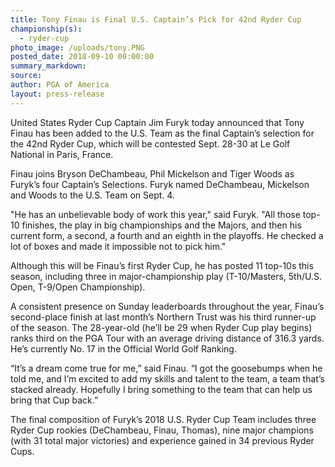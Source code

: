 ```yaml
---
title: Tony Finau is Final U.S. Captain’s Pick for 42nd Ryder Cup
championship(s):
  - ryder-cup
photo_image: /uploads/tony.PNG
posted_date: 2018-09-10 00:00:00
summary_markdown:
source:
author: PGA of America
layout: press-release
---
```


United States Ryder Cup Captain Jim Furyk today announced that Tony Finau has been added to the U.S. Team as the final Captain’s selection for the 42nd Ryder Cup, which will be contested Sept. 28-30 at Le Golf National in Paris, France.

Finau joins Bryson DeChambeau, Phil Mickelson and Tiger Woods as Furyk’s four Captain’s Selections. Furyk named DeChambeau, Mickelson and Woods to the U.S. Team on Sept. 4.

"He has an unbelievable body of work this year," said Furyk. "All those top-10 finishes, the play in big championships and the Majors, and then his current form, a second, a fourth and an eighth in the playoffs. He checked a lot of boxes and made it impossible not to pick him."

Although this will be Finau’s first Ryder Cup, he has posted 11 top-10s this season, including three in major-championship play (T-10/Masters, 5th/U.S. Open, T-9/Open Championship).

A consistent presence on Sunday leaderboards throughout the year, Finau’s second-place finish at last month’s Northern Trust was his third runner-up of the season. The 28-year-old (he’ll be 29 when Ryder Cup play begins) ranks third on the PGA Tour with an average driving distance of 316.3 yards. He’s currently No. 17 in the Official World Golf Ranking.

“It’s a dream come true for me,” said Finau. “I got the goosebumps when he told me, and I’m excited to add my skills and talent to the team, a team that’s stacked already. Hopefully I bring something to the team that can help us bring that Cup back.”

The final composition of Furyk’s 2018 U.S. Ryder Cup Team includes three Ryder Cup rookies (DeChambeau, Finau, Thomas), nine major champions (with 31 total major victories) and experience gained in 34 previous Ryder Cups.